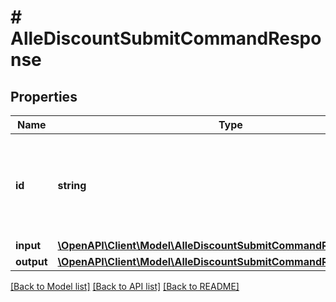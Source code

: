 # # AlleDiscountSubmitCommandResponse

## Properties

Name | Type | Description | Notes
------------ | ------------- | ------------- | -------------
**id** | **string** | Provided UUID of the submit offer command or generated UUID. | [optional]
**input** | [**\OpenAPI\Client\Model\AlleDiscountSubmitCommandResponseInput**](AlleDiscountSubmitCommandResponseInput.md) |  | [optional]
**output** | [**\OpenAPI\Client\Model\AlleDiscountSubmitCommandResponseOutput**](AlleDiscountSubmitCommandResponseOutput.md) |  | [optional]

[[Back to Model list]](../../README.md#models) [[Back to API list]](../../README.md#endpoints) [[Back to README]](../../README.md)
